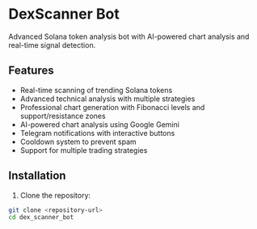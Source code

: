 # DexScanner Bot

Advanced Solana token analysis bot with AI-powered chart analysis and real-time signal detection.

## Features

- Real-time scanning of trending Solana tokens
- Advanced technical analysis with multiple strategies
- Professional chart generation with Fibonacci levels and support/resistance zones
- AI-powered chart analysis using Google Gemini
- Telegram notifications with interactive buttons
- Cooldown system to prevent spam
- Support for multiple trading strategies

## Installation

1. Clone the repository:
```bash
git clone <repository-url>
cd dex_scanner_bot

